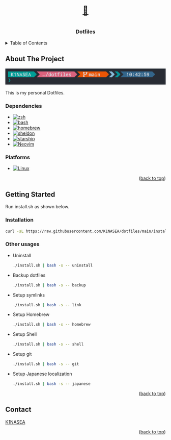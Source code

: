 <a id="readme-top"></a>

<!-- PROJECT LOGO -->
<br />
<div align="center">
  <a href="https://github.com/K1NASEA/dotfiles"><h1>🧙<h1></a>

  <h3 align="center">Dotfiles</h3>
</div>

<!-- TABLE OF CONTENTS -->
<details>
  <summary>Table of Contents</summary>
  <ol>
    <li>
      <a href="#about-the-project">About The Project</a>
      <ul>
        <li><a href="#dependencies">Dependencies</a></li>
        <li><a href="#platforms">Platforms</a></li>
      </ul>
    </li>
    <li>
      <a href="#getting-started">Getting Started</a>
      <ul>
        <li><a href="#installation">Installation</a></li>
      </ul>
    </li>
    <li><a href="#contact">Contact</a></li>
  </ol>
</details>

<!-- ABOUT THE PROJECT -->

## About The Project

![Dotfiles Screen Shot][product-screenshot]

This is my personal Dotfiles.

### Dependencies

- [![zsh][zsh-logo]][zsh-url]
- [![bash][bash-logo]][bash-url]
- [![homebrew][homebrew-logo]][homebrew-url]
- [![sheldon][sheldon-logo]][sheldon-url]
- [![starship][starship-logo]][starship-url]
- [![Neovim][neovim-logo]][neovim-url]

### Platforms

- [![Linux][linux-logo]][linux-url]

<p align="right">(<a href="#readme-top">back to top</a>)</p>

<!-- GETTING STARTED -->

## Getting Started

Run install.sh as shown below.

### Installation

```sh
curl -sL https://raw.githubusercontent.com/K1NASEA/dotfiles/main/install.sh | bash
```

### Other usages

- Uninstall

  ```sh
  ./install.sh | bash -s -- uninstall
  ```

- Backup dotfiles

  ```sh
  ./install.sh | bash -s -- backup
  ```

- Setup symlinks

  ```sh
  ./install.sh | bash -s -- link
  ```

- Setup Homebrew

  ```sh
  ./install.sh | bash -s -- homebrew
  ```

- Setup Shell

  ```sh
  ./install.sh | bash -s -- shell
  ```

- Setup git

  ```sh
  ./install.sh | bash -s -- git
  ```

- Setup Japanese localization

  ```sh
  ./install.sh | bash -s -- japanese
  ```

<p align="right">(<a href="#readme-top">back to top</a>)</p>

<!-- CONTACT -->

## Contact

[K1NASEA](https://github.com/K1NASEA)

<p align="right">(<a href="#readme-top">back to top</a>)</p>

<!-- MARKDOWN LINKS & IMAGES -->
<!-- https://www.markdownguide.org/basic-syntax/#reference-style-links -->

[product-screenshot]: images/screenshot.png
[homebrew-logo]: https://img.shields.io/badge/homebrew-grey?style=flat&logo=homebrew
[homebrew-url]: https://brew.sh/
[zsh-logo]: https://img.shields.io/badge/zsh-grey?style=flat&logo=zsh
[zsh-url]: https://www.zsh.org/
[bash-logo]: https://img.shields.io/badge/bash-grey?style=flat&logo=gnubash
[bash-url]: https://www.gnu.org/software/bash/
[sheldon-logo]: https://img.shields.io/badge/sheldon-grey?style=flat&logo=shell
[sheldon-url]: https://github.com/rossmacarthur/sheldon
[starship-logo]: https://img.shields.io/badge/starship-grey?style=flat&logo=starship
[starship-url]: https://starship.rs/
[neovim-logo]: https://img.shields.io/badge/Neovim-grey?style=flat&logo=neovim
[neovim-url]: https://neovim.io/
[Linux-logo]: https://img.shields.io/badge/Linux-grey?style=for-the-badge&logo=linux
[linux-url]: https://kernel.org/
